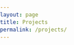 ```yaml
---
layout: page
title: Projects
permalink: /projects/
---
```


<html>
<head>
    <style>
        body, html {
            margin: 0;
            padding: 0;
        }

        table.page-list {
            width: 100%;
        }

        tr.clickable-row {
            cursor: pointer;
        }

        .square-cell {
            width: 50px;
            height: 50px;
            vertical-align: top; /* Align image to the top of the cell */
        }

        .description-cell {
            /* Adjust the width of the first column cell as needed */
        }

        .logo-cell {
            text-align: center; /* Center the content horizontally */
            padding: 0; /* Remove padding */
        }

        .logo-img {
            max-width: 80%; /* Make the image occupy the whole cell width */
            max-height: 80%; /* Make the image occupy the whole cell height */
            display: block; /* Remove any potential extra spacing */
            margin: 0 auto; /* Center the image horizontally */
            border: 0; /* Remove any borders */
        }
    </style>
    <script src="https://code.jquery.com/jquery-3.6.0.min.js"></script>
    <script>
        $(document).ready(function() {
            $(".clickable-row").click(function() {
                window.location = $(this).data("href");
            });
        });
    </script>
</head>
<body>
    <div id="main" role="main">
        <div class="full">
            <div class="row">
                <table class="page-list">
                    <tr class="clickable-row" data-href="/projects/GPErks">
                        <td class="description-cell">GPErks</td>
                        <td class="logo-cell">
                            <img class="logo-img" src="/images/GPErks_logo.png" alt="GPErks_logo">
                        </td>
                    </tr>
                    <tr class="clickable-row" data-href="/projects/TheFlysLoop">
                        <td class="description-cell">The Fly's Loop</td>
                        <td class="logo-cell">
                            <img class="logo-img" src="/images/TheFlysLoop_logo.png" alt="TheFlysLoop_logo">
                        </td>
                    </tr>
                    <tr class="clickable-row" data-href="/projects/ExampleProject">
                        <td class="description-cell">Progetto 3</td>
                        <td class="logo-cell">
                            <div class="square-figure" style="background-color: #00ff00;"></div>
                        </td>
                    </tr>
                </table>
            </div>
        </div>
    </div>
</body>
</html>
